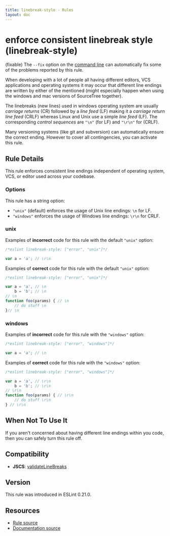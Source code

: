 ```yaml
---
title: linebreak-style - Rules
layout: doc
---
```

<!-- Note: No pull requests accepted for this file. See README.md in the root directory for details. -->

# enforce consistent linebreak style (linebreak-style)

(fixable) The `--fix` option on the [command line](../user-guide/command-line-interface#fix) can automatically fix some of the problems reported by this rule.

When developing with a lot of people all having different editors, VCS applications and operating systems it may occur that
different line endings are written by either of the mentioned (might especially happen when using the windows and mac versions of SourceTree together).

The linebreaks (new lines) used in windows operating system are usually _carriage returns_ (CR) followed by a _line feed_ (LF) making it a _carriage return line feed_ (CRLF)
whereas Linux and Unix use a simple _line feed_ (LF). The corresponding _control sequences_ are `"\n"` (for LF) and `"\r\n"` for (CRLF).

Many versioning systems (like git and subversion) can automatically ensure the correct ending. However to cover all contingencies, you can activate this rule.

## Rule Details

This rule enforces consistent line endings independent of operating system, VCS, or editor used across your codebase.

### Options

This rule has a string option:

* `"unix"` (default) enforces the usage of Unix line endings: `\n` for LF.
* `"windows"` enforces the usage of Windows line endings: `\r\n` for CRLF.


### unix

Examples of **incorrect** code for this rule with the default `"unix"` option:

```js
/*eslint linebreak-style: ["error", "unix"]*/

var a = 'a'; // \r\n

```

Examples of **correct** code for this rule with the default `"unix"` option:

```js
/*eslint linebreak-style: ["error", "unix"]*/

var a = 'a', // \n
    b = 'b'; // \n
// \n
function foo(params) { // \n
    // do stuff \n
}// \n
```

### windows

Examples of **incorrect** code for this rule with the `"windows"` option:

```js
/*eslint linebreak-style: ["error", "windows"]*/

var a = 'a'; // \n
```

Examples of **correct** code for this rule with the `"windows"` option:

```js
/*eslint linebreak-style: ["error", "windows"]*/

var a = 'a', // \r\n
    b = 'b'; // \r\n
// \r\n
function foo(params) { // \r\n
    // do stuff \r\n
} // \r\n
```

## When Not To Use It

If you aren't concerned about having different line endings within you code, then you can safely turn this rule off.

## Compatibility

* **JSCS**: [validateLineBreaks](http://jscs.info/rule/validateLineBreaks)

## Version

This rule was introduced in ESLint 0.21.0.

## Resources

* [Rule source](https://github.com/eslint/eslint/tree/master/lib/rules/linebreak-style.js)
* [Documentation source](https://github.com/eslint/eslint/tree/master/docs/rules/linebreak-style.md)
